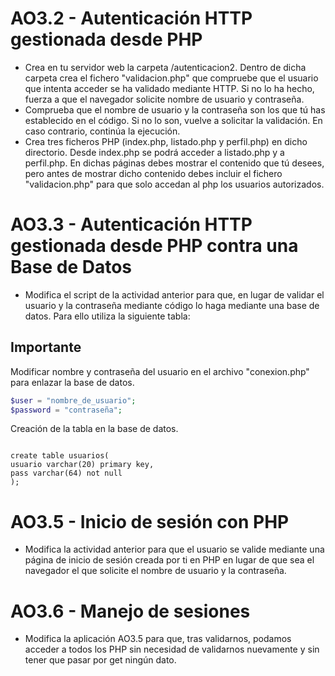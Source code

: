 # AO3.2 - Autenticación HTTP gestionada desde PHP

- Crea en tu servidor web la carpeta /autenticacion2. 
Dentro de dicha carpeta crea el fichero "validacion.php" que compruebe que el usuario que intenta acceder se ha validado mediante HTTP. Si no lo ha hecho, fuerza a que el navegador solicite nombre de usuario y contraseña.
- Comprueba que el nombre de usuario y la contraseña son los que tú has establecido en el código. Si no lo son, vuelve a solicitar la validación. En caso contrario, continúa la ejecución.
- Crea tres ficheros PHP (index.php, listado.php y perfil.php) en dicho directorio. Desde index.php se podrá acceder a listado.php y a perfil.php. En dichas páginas debes mostrar el contenido que tú desees, pero antes de mostrar dicho contenido debes incluir el fichero "validacion.php" para que solo accedan al php los usuarios autorizados.

# AO3.3 - Autenticación HTTP gestionada desde PHP contra una Base de Datos

- Modifica el script de la actividad anterior para que, en lugar de validar el usuario y la contraseña mediante código lo haga mediante una base de datos. Para ello utiliza la siguiente tabla:

## Importante

Modificar nombre y contraseña del usuario en el archivo "conexion.php" para enlazar la base de datos.

```php
$user = "nombre_de_usuario";
$password = "contraseña";
```

Creación de la tabla en la base de datos.

```mysql

create table usuarios(
usuario varchar(20) primary key,
pass varchar(64) not null
);
```

# AO3.5 - Inicio de sesión con PHP

- Modifica la actividad anterior para que el usuario se valide mediante una página de inicio de sesión creada por ti en PHP en lugar de que sea el navegador el que solicite el nombre de usuario y la contraseña.

# AO3.6 - Manejo de sesiones

- Modifica la aplicación AO3.5 para que, tras validarnos, podamos acceder a todos los PHP sin necesidad de validarnos nuevamente y sin tener que pasar por get ningún dato.
